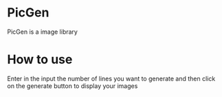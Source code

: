 # PicGen
PicGen is a image library
# How to use
Enter in the input the number of lines you want to generate and then click on the generate button to display your images
